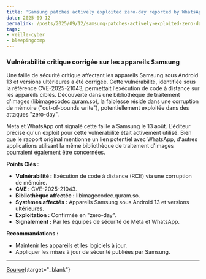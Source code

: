 ```yaml
---
title: 'Samsung patches actively exploited zero-day reported by WhatsApp'
date: 2025-09-12
permalink: /posts/2025/09/12/samsung-patches-actively-exploited-zero-day-reported-by-whatsapp/
tags:
- veille-cyber
- bleepingcomp
---
```

### Vulnérabilité critique corrigée sur les appareils Samsung

Une faille de sécurité critique affectant les appareils Samsung sous Android 13 et versions ultérieures a été corrigée. Cette vulnérabilité, identifiée sous la référence CVE-2025-21043, permettait l'exécution de code à distance sur les appareils ciblés. Découverte dans une bibliothèque de traitement d'images (libimagecodec.quram.so), la faiblesse réside dans une corruption de mémoire ("out-of-bounds write"), potentiellement exploitée dans des attaques "zero-day".

Meta et WhatsApp ont signalé cette faille à Samsung le 13 août. L'éditeur précise qu'un exploit pour cette vulnérabilité était activement utilisé. Bien que le rapport original mentionne un lien potentiel avec WhatsApp, d'autres applications utilisant la même bibliothèque de traitement d'images pourraient également être concernées.

**Points Clés :**

*   **Vulnérabilité :** Exécution de code à distance (RCE) via une corruption de mémoire.
*   **CVE :** CVE-2025-21043.
*   **Bibliothèque affectée :** libimagecodec.quram.so.
*   **Systèmes affectés :** Appareils Samsung sous Android 13 et versions ultérieures.
*   **Exploitation :** Confirmée en "zero-day".
*   **Signalement :** Par les équipes de sécurité de Meta et WhatsApp.

**Recommandations :**

*   Maintenir les appareils et les logiciels à jour.
*   Appliquer les mises à jour de sécurité publiées par Samsung.

---
[Source](https://www.bleepingcomputer.com/news/security/samsung-patches-actively-exploited-zero-day-reported-by-whatsapp/){:target="_blank"}
